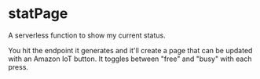 # statPage
A serverless function to show my current status.

You hit the endpoint it generates and it'll create a page that can be updated with an Amazon IoT button.  It toggles between "free" and "busy" with each press.
